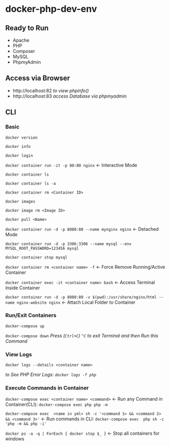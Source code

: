 # docker-php-dev-env

## Ready to Run

* Apache
* PHP
* Composer
* MySQL
* PhpmyAdmin

## Access via Browser

* http://localhost:82 _to view phpinfo()_
* http://localhost:83 _access Database via phpmyadmin_

## CLI

### Basic
`docker version`

`docker info`

`docker login`

`docker container run -it -p 80:80 nginx`                                                         <- Interactive Mode

`docker container ls`

`docker container ls -a`

`docker container rm <Container ID>`

`docker images`

`docker image rm <Image ID>`

`docker pull <Name>`

`docker container run -d -p 8080:80 --name mynginx nginx`                                         <- Detached Mode

`docker container run -d -p 3306:3306 --name mysql --env MYSQL_ROOT_PASSWORD=123456 mysql`

`docker container stop mysql`

`docker container rm <container name> -f`                                                         <- Force Remove Running/Active Container

`docker container exec -it <container name> bash`                                                 <- Access Terminal Inside Container

`docker container run -d -p 8080:80 -v $(pwd):/usr/share/nginx/html --name nginx-website nginx`   <- Attach Local Folder to Container

### Run/Exit Containers
`docker-compose up`
  
`docker-compose down` _Press (```Ctrl+C```) `^C` to exit Terminal and then Run this Command_

### View Logs
`docker logs --details <container name>`

_to See PHP Error Logs: `docker logs -f php`_
### Execute Commands in Container                                                                                                     
`docker-compose exec <container name> <command>`                                                  <- Run any Command in Container(CLI): `docker-compose exec php php -m`

`docker-compose exec  <name in yml> sh -c '<command 1> && <command 2> && <command 3>'`            <- Run commands in CLI: `docker-compose exec  php sh -c 'php -m && php -i'`

`docker ps -a -q | ForEach { docker stop $_ }`    <- Stop all containers for windows
